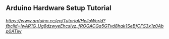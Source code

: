 ## Arduino Hardware Setup Tutorial
###### https://www.arduino.cc/en/Tutorial/HelloWorld?fbclid=IwAR1G_Ug8dzwyeEhcslyz_fROGACGa5GTvd8hqk1SeBfCFS3x1z0Abp0ATiw

##
